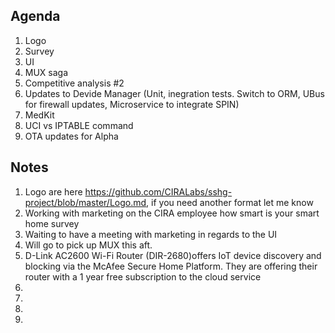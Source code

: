 ## **Agenda**
1. Logo
2. Survey
3. UI 
4. MUX saga
5. Competitive analysis #2
6. Updates to Devide Manager (Unit, inegration tests. Switch to ORM, UBus for firewall updates, Microservice to integrate SPIN)
7. MedKit
8. UCI vs IPTABLE command
9. OTA updates for Alpha

## **Notes**
1. Logo are here https://github.com/CIRALabs/sshg-project/blob/master/Logo.md, if you need another format let me know 
2. Working with marketing on the CIRA employee how smart is your smart home survey
3. Waiting to have a meeting with marketing in regards to the UI
4. Will go to pick up MUX this aft. 
5. D-Link AC2600 Wi-Fi Router (DIR-2680)offers IoT device discovery and blocking via the McAfee Secure Home Platform. They are offering their router with a 1 year free subscription to the cloud service
6.
7.
8.
9.

